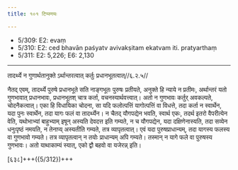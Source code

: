 ```yaml
---
title: १०१ टिप्पणयः

---
```

- 5/309: E2: evaṃ
- 5/310: E2: ced bhavān paśyatv avivakṣitam ekatvam iti. pratyarthaṃ
- 5/311: E2: 5,226; E6: 2,130

____________________________________________


तादर्थ्ये न गुणार्थतानुक्ते ऽर्थान्तरत्वात् कर्तुः प्रधानभूतत्वात्//६.२.५//

नैतद् एवम्, तादर्थ्ये पुरुषे प्रधानभूते सति नाङ्गभूतः पुरुषः प्रतीयते, अनुक्ते हि न्याये न प्रतीमः, अर्थान्तरं यतो गुणभावात् प्रधानभावः, प्रधानभूतश् चात्र कर्ता, वचनस्यार्थवत्त्वात्। अतो न गुणभावः कर्तुर् अवकल्पते, चोदनैकत्वात्। एका हि विधायिका चोदना, सा यदि फलोत्पत्तिं यागोत्पत्तिं वा विधत्ते, तदा कर्ता न स्वार्थेन, यदा पुनः स्वार्थेन, तदा यागः फलं वा तादर्थ्येन। न चैतद् यौगपद्येन भवति, स्वार्थ एकः, तदर्थ इतरो वैपरीत्येन वेति, यथोभाभ्यां बाहुभ्याम् इषून् अस्यति देवदत्त इति गम्यते, न च यौगपद्येन, यदा दक्षिणेनास्यति, तदा सव्येन धनुःपृष्ठं नमयति, न तेनाप्य् अस्यतीति गम्यते, तत्र व्यापृतत्वात्। एवं यदा पुरुषप्राधान्यम्, तदा यागस्य फलस्य वा गुणभावो गम्यते। तत्र व्यापृतत्वान् न तयोः प्राधान्यम् अपि गम्यते। तस्मान् न यागे फले वा पुरुषस्य गुणभावः। अतो याथाकाम्यं स्यात्, एको द्वौ बहवो वा यजेरन्न् इति।

[६३८]+++({5/312})+++
